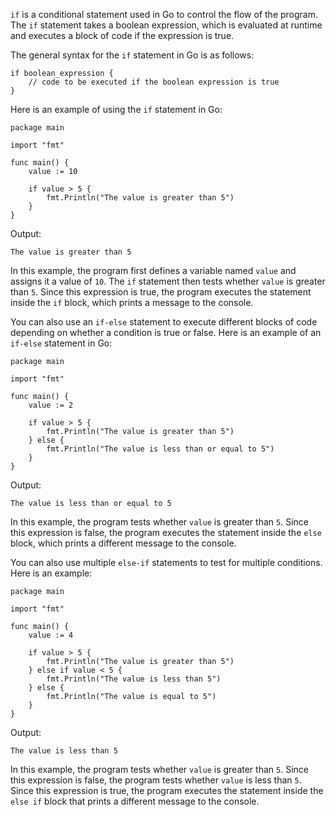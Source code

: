 `if` is a conditional statement used in Go to control the flow of the program. The `if` statement takes a boolean expression, which is evaluated at runtime and executes a block of code if the expression is true.

The general syntax for the `if` statement in Go is as follows:

```
if boolean_expression {
    // code to be executed if the boolean expression is true
}
```

Here is an example of using the `if` statement in Go:

```
package main

import "fmt"

func main() {
    value := 10

    if value > 5 {
        fmt.Println("The value is greater than 5")
    }
}
```

Output:
```
The value is greater than 5
```

In this example, the program first defines a variable named `value` and assigns it a value of `10`. The `if` statement then tests whether `value` is greater than `5`. Since this expression is true, the program executes the statement inside the `if` block, which prints a message to the console.

You can also use an `if-else` statement to execute different blocks of code depending on whether a condition is true or false. Here is an example of an `if-else` statement in Go:

```
package main

import "fmt"

func main() {
    value := 2

    if value > 5 {
        fmt.Println("The value is greater than 5")
    } else {
        fmt.Println("The value is less than or equal to 5")
    }
}
```

Output:
```
The value is less than or equal to 5
```

In this example, the program tests whether `value` is greater than `5`. Since this expression is false, the program executes the statement inside the `else` block, which prints a different message to the console.

You can also use multiple `else-if` statements to test for multiple conditions. Here is an example:

```
package main

import "fmt"

func main() {
    value := 4

    if value > 5 {
        fmt.Println("The value is greater than 5")
    } else if value < 5 {
        fmt.Println("The value is less than 5")
    } else {
        fmt.Println("The value is equal to 5")
    }
}
```

Output:
```
The value is less than 5
```

In this example, the program tests whether `value` is greater than `5`. Since this expression is false, the program tests whether `value` is less than `5`. Since this expression is true, the program executes the statement inside the `else if` block that prints a different message to the console.